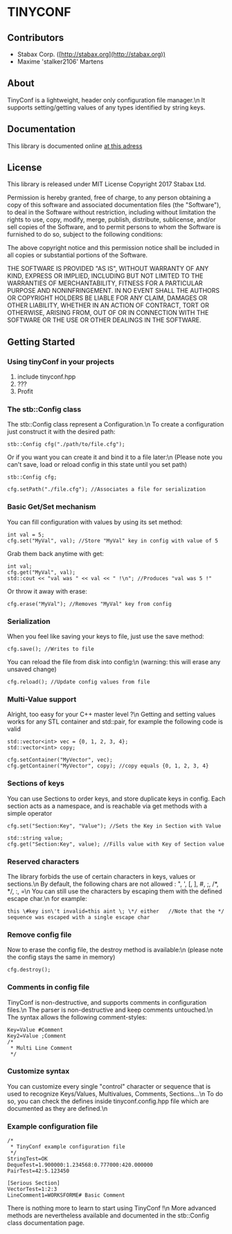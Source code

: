 # TINYCONF #

## Contributors ##
+ Stabax Corp. ([http://stabax.org](http://stabax.org))
+ Maxime 'stalker2106' Martens

## About ##

TinyConf is a lightweight, header only configuration file manager.\n
It supports setting/getting values of any types identified by string keys.

## Documentation ##

This library is documented online [at this adress](http://doc.stabax.org/tinyconf/)

## License ##

This library is released under MIT License
Copyright 2017 Stabax Ltd.

Permission is hereby granted, free of charge, to any person obtaining a copy of this software and associated documentation files (the "Software"), to deal in the Software without restriction, including without limitation the rights to use, copy, modify, merge, publish, distribute, sublicense, and/or sell copies of the Software, and to permit persons to whom the Software is furnished to do so, subject to the following conditions:

The above copyright notice and this permission notice shall be included in all copies or substantial portions of the Software.

THE SOFTWARE IS PROVIDED "AS IS", WITHOUT WARRANTY OF ANY KIND, EXPRESS OR IMPLIED, INCLUDING BUT NOT LIMITED TO THE WARRANTIES OF MERCHANTABILITY, FITNESS FOR A PARTICULAR PURPOSE AND NONINFRINGEMENT. IN NO EVENT SHALL THE AUTHORS OR COPYRIGHT HOLDERS BE LIABLE FOR ANY CLAIM, DAMAGES OR OTHER LIABILITY, WHETHER IN AN ACTION OF CONTRACT, TORT OR OTHERWISE, ARISING FROM, OUT OF OR IN CONNECTION WITH THE SOFTWARE OR THE USE OR OTHER DEALINGS IN THE SOFTWARE.

## Getting Started ##

### Using tinyConf in your projects ###

 1. include tinyconf.hpp
 2. ???
 3. Profit

### The stb::Config class ###

The stb::Config class represent a Configuration.\n
To create a configuration just construct it with the desired path:

    stb::Config cfg("./path/to/file.cfg");

Or if you want you can create it and bind it to a file later:\n
(Please note you can't save, load or reload config in this state until you set path)

    stb::Config cfg;

    cfg.setPath("./file.cfg"); //Associates a file for serialization

### Basic Get/Set mechanism ###

You can fill configuration with values by using its set method:

    int val = 5;
    cfg.set("MyVal", val); //Store "MyVal" key in config with value of 5

Grab them back anytime with get:

    int val;
    cfg.get("MyVal", val);
    std::cout << "val was " << val << " !\n"; //Produces "val was 5 !"

Or throw it away with erase:

    cfg.erase("MyVal"); //Removes "MyVal" key from config

### Serialization ###

When you feel like saving your keys to file, just use the save method:

    cfg.save(); //Writes to file

You can reload the file from disk into config:\n
(warning: this will erase any unsaved change)

    cfg.reload(); //Update config values from file

### Multi-Value support ###

Alright, too easy for your C++ master level ?\n
Getting and setting values works for any STL container and std::pair, for example
the following code is valid

    std::vector<int> vec = {0, 1, 2, 3, 4};
    std::vector<int> copy;
 
    cfg.setContainer("MyVector", vec);
    cfg.getContainer("MyVector", copy); //copy equals {0, 1, 2, 3, 4}

### Sections of keys ###

You can use Sections to order keys, and store duplicate keys in config.
Each section acts as a namespace, and is reachable via get methods with a simple operator

    cfg.set("Section:Key", "Value"); //Sets the Key in Section with Value

    std::string value;
    cfg.get("Section:Key", value); //Fills value with Key of Section value

### Reserved characters ###

The library forbids the use of certain characters in keys, values or sections.\n
By default, the following chars are not allowed : ", ', [, ], #, ;, /*, */, :, =\n
You can still use the characters by escaping them with the defined escape char.\n
for example:

    this \#key isn\'t invalid=this aint \; \*/ either   //Note that the */ sequence was escaped with a single escape char

### Remove config file ###

Now to erase the config file, the destroy method is available:\n
(please note the config stays the same in memory)

    cfg.destroy();

### Comments in config file ###

TinyConf is non-destructive, and supports comments in configuration files.\n
The parser is non-destructive and keep comments untouched.\n
The syntax allows the following comment-styles:

    Key=Value #Comment
    Key2=Value ;Comment
    /*
     * Multi Line Comment
     */

### Customize syntax ###

You can customize every single "control" character or sequence that is used to recognize Keys/Values, Multivalues, Comments, Sections...\n
To do so, you can check the defines inside tinyconf.config.hpp file which are documented as they are defined.\n

### Example configuration file ###

    /*
     * TinyConf example configuration file
     */
    StringTest=OK
    DequeTest=1.900000:1.234568:0.777000:420.000000
    PairTest=42:5.123450

    [Serious Section]
    VectorTest=1:2:3
    LineComment1=WORKSFORME# Basic Comment

There is nothing more to learn to start using TinyConf !\n
More advanced methods are nevertheless available and documented in the stb::Config class documentation page.
